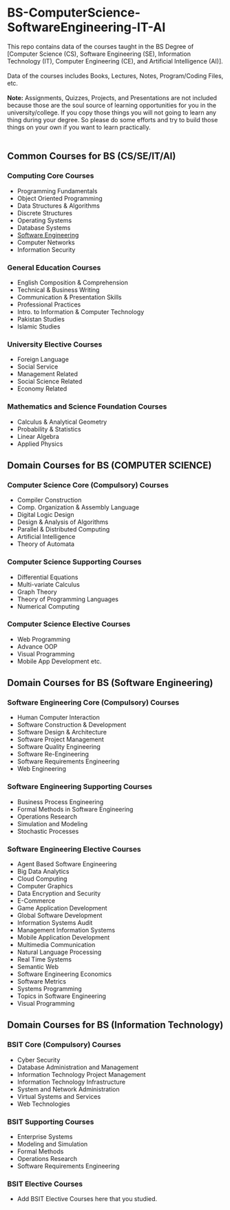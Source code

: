 # BS-ComputerScience-SoftwareEngineering-IT-AI
This repo contains data of the courses taught in the BS Degree of [Computer Science (CS), Software Engineering (SE), Information Technology (IT), Computer Engineering (CE), and Artificial Intelligence (AI)]. 
<br> <br>
Data of the courses includes Books, Lectures, Notes, Program/Coding Files, etc. <br><br>
**Note:** Assignments, Quizzes, Projects, and Presentations are not included because those are the soul source of learning opportunities for you in the university/college. If you copy those things you will not going to learn any thing during your degree. So please do some efforts and try to build those things on your own if you want to learn practically.
<br><br>
## Common Courses for BS (CS/SE/IT/AI) <br>
### Computing Core Courses
* Programming Fundamentals
* Object Oriented Programming
* Data Structures & Algorithms
* Discrete Structures
* Operating Systems
* Database Systems
* [Software Engineering](https://github.com/humairshoukat/BS-ComputerScience-SoftwareEngineering-IT-AI/tree/main/Software-Engineering)
* Computer Networks
* Information Security

### General Education Courses
* English Composition & Comprehension
* Technical & Business Writing 
* Communication & Presentation Skills
* Professional Practices
* Intro. to Information & Computer Technology
* Pakistan Studies
* Islamic Studies
 
### University Elective Courses
* Foreign Language
* Social Service
* Management Related
* Social Science Related
* Economy Related

### Mathematics and Science Foundation Courses
* Calculus & Analytical Geometry 
* Probability & Statistics
* Linear Algebra
* Applied Physics

## Domain Courses for BS (COMPUTER SCIENCE) <br>
### Computer Science Core (Compulsory) Courses
* Compiler Construction
* Comp. Organization & Assembly Language
* Digital Logic Design
* Design & Analysis of Algorithms
* Parallel & Distributed Computing
* Artificial Intelligence
* Theory of Automata

### Computer Science Supporting Courses
* Differential Equations
* Multi-variate Calculus
* Graph Theory
* Theory of Programming Languages
* Numerical Computing

### Computer Science Elective Courses
* Web Programming
* Advance OOP
* Visual Programming
* Mobile App Development etc.

## Domain Courses for BS (Software Engineering) <br>
### Software Engineering Core (Compulsory) Courses
* Human Computer Interaction
* Software Construction & Development
* Software Design & Architecture
* Software Project Management
* Software Quality Engineering
* Software Re-Engineering
* Software Requirements Engineering
* Web Engineering 

### Software Engineering Supporting Courses
* Business Process Engineering
* Formal Methods in Software Engineering
* Operations Research
* Simulation and Modeling
* Stochastic Processes

### Software Engineering Elective Courses
* Agent Based Software Engineering
* Big Data Analytics
* Cloud Computing
* Computer Graphics
* Data Encryption and Security
* E-Commerce
* Game Application Development
* Global Software Development
* Information Systems Audit
* Management Information Systems
* Mobile Application Development
* Multimedia Communication
* Natural Language Processing
* Real Time Systems
* Semantic Web
* Software Engineering Economics
* Software Metrics
* Systems Programming
* Topics in Software Engineering
* Visual Programming 

## Domain Courses for BS (Information Technology) <br>
### BSIT Core (Compulsory) Courses
* Cyber Security
* Database Administration and Management
* Information Technology Project Management
* Information Technology Infrastructure
* System and Network Administration
* Virtual Systems and Services
* Web Technologies 

### BSIT Supporting Courses
* Enterprise Systems
* Modeling and Simulation
* Formal Methods
* Operations Research
* Software Requirements Engineering 

### BSIT Elective Courses
* Add BSIT Elective Courses here that you studied.

